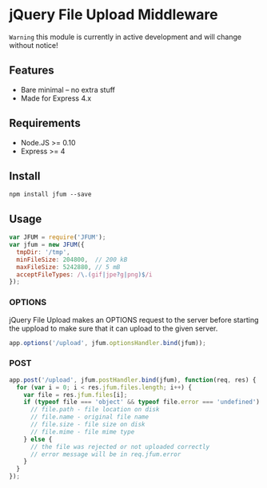 jQuery File Upload Middleware
=============================

`Warning` this module is currently in active development and will change without
notice!

## Features

* Bare minimal – no extra stuff
* Made for Express 4.x

## Requirements

* Node.JS >= 0.10
* Express >= 4

## Install

```
npm install jfum --save
```

## Usage

```javascript
var JFUM = require('JFUM');
var jfum = new JFUM({
  tmpDir: '/tmp',
  minFileSize: 204800,  // 200 kB
  maxFileSize: 5242880, // 5 mB
  acceptFileTypes: /\.(gif|jpe?g|png)$/i
});
```

### OPTIONS

jQuery File Upload makes an OPTIONS request to the server before starting the
uppload to make sure that it can upload to the given server.

```javascript
app.options('/upload', jfum.optionsHandler.bind(jfum));
```

### POST

```javascript
app.post('/upload', jfum.postHandler.bind(jfum), function(req, res) {
  for (var i = 0; i < res.jfum.files.length; i++) {
    var file = res.jfum.files[i];
    if (typeof file === 'object' && typeof file.error === 'undefined') {
      // file.path - file location on disk
      // file.name - original file name
      // file.size - file size on disk
      // file.mime - file mime type
    } else {
      // the file was rejected or not uploaded correctly
      // error message will be in req.jfum.error
    }
  }
});
```

